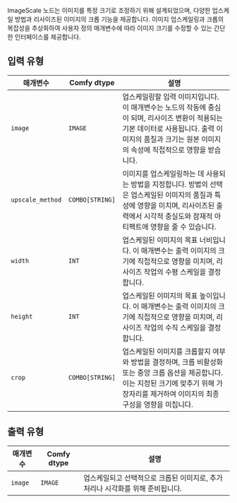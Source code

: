 
ImageScale 노드는 이미지를 특정 크기로 조정하기 위해 설계되었으며, 다양한 업스케일 방법과 리사이즈된 이미지의 크롭 기능을 제공합니다. 이미지 업스케일링과 크롭의 복잡성을 추상화하여 사용자 정의 매개변수에 따라 이미지 크기를 수정할 수 있는 간단한 인터페이스를 제공합니다.

## 입력 유형

| 매개변수       | Comfy dtype | 설명                                                                           |
|-----------------|-------------|---------------------------------------------------------------------------------------|
| `image`         | `IMAGE`     | 업스케일링할 입력 이미지입니다. 이 매개변수는 노드의 작동에 중심이 되며, 리사이즈 변환이 적용되는 기본 데이터로 사용됩니다. 출력 이미지의 품질과 크기는 원본 이미지의 속성에 직접적으로 영향을 받습니다. |
| `upscale_method`| `COMBO[STRING]` | 이미지를 업스케일링하는 데 사용되는 방법을 지정합니다. 방법의 선택은 업스케일된 이미지의 품질과 특성에 영향을 미치며, 리사이즈된 출력에서 시각적 충실도와 잠재적 아티팩트에 영향을 줄 수 있습니다. |
| `width`         | `INT`       | 업스케일된 이미지의 목표 너비입니다. 이 매개변수는 출력 이미지의 크기에 직접적으로 영향을 미치며, 리사이즈 작업의 수평 스케일을 결정합니다. |
| `height`        | `INT`       | 업스케일된 이미지의 목표 높이입니다. 이 매개변수는 출력 이미지의 크기에 직접적으로 영향을 미치며, 리사이즈 작업의 수직 스케일을 결정합니다. |
| `crop`          | `COMBO[STRING]` | 업스케일된 이미지를 크롭할지 여부와 방법을 결정하며, 크롭 비활성화 또는 중앙 크롭 옵션을 제공합니다. 이는 지정된 크기에 맞추기 위해 가장자리를 제거하여 이미지의 최종 구성을 영향을 미칩니다. |

## 출력 유형
| 매개변수 | Comfy dtype | 설명 |
|-----------|-------------|-------------|
| `image`   | `IMAGE`     | 업스케일되고 선택적으로 크롭된 이미지로, 추가 처리나 시각화를 위해 준비됩니다. |
